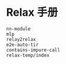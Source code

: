 # Relax 手册

```{toctree}
nn-module
mlp
relay2relax
e2e-auto-tir
contains-impure-call
relax-temp/index
```